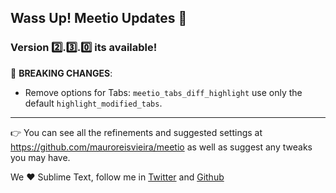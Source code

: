## Wass Up! Meetio Updates 🎁

### Version 2️⃣.3️⃣.0️⃣ its available!

🧨 **BREAKING CHANGES**:

* Remove options for Tabs: `meetio_tabs_diff_highlight` use only the default `highlight_modified_tabs`.

---

👉 You can see all the refinements and suggested settings at https://github.com/mauroreisvieira/meetio
as well as suggest any tweaks you may have.

We ♥️ Sublime Text, follow me in [Twitter](https://twitter.com/mauroreisviera) and
[Github](https://github.com/mauroreisvieira/)

